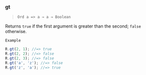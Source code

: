 ### gt

> `Ord a => a → a → Boolean`

Returns `true` if the first argument is greater than the second; `false` otherwise.

`Example`

```js
R.gt(2, 1); //=> true
R.gt(2, 2); //=> false
R.gt(2, 3); //=> false
R.gt('a', 'z'); //=> false
R.gt('z', 'a'); //=> true
```
